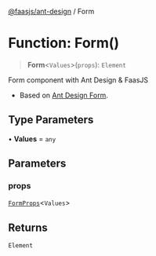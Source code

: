 [@faasjs/ant-design](../README.md) / Form

# Function: Form()

> **Form**\<`Values`\>(`props`): `Element`

Form component with Ant Design & FaasJS

- Based on [Ant Design Form](https://ant.design/components/form/).

## Type Parameters

• **Values** = `any`

## Parameters

### props

[`FormProps`](../interfaces/FormProps.md)\<`Values`\>

## Returns

`Element`
